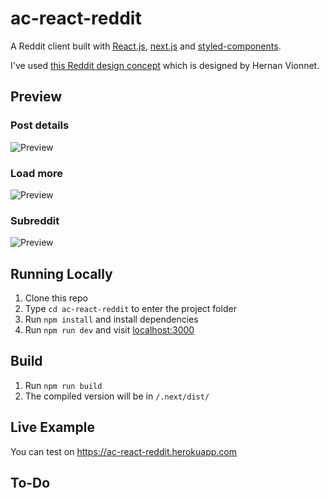 <h1>ac-react-reddit</h1>

A Reddit client built with [React.js](https://github.com/facebook/react), [next.js](https://github.com/zeit/next.js) and [styled-components](https://github.com/styled-components/styled-components).</p> I've used [this Reddit design concept](https://dribbble.com/shots/4573375-New-Reddit-design-for-web) which is designed by Hernan Vionnet.

## Preview

### Post details
![Preview](https://i.gyazo.com/2d308150f53fd1dda31678d2d1b0e2a0.gif)

### Load more
![Preview](https://i.gyazo.com/8008e3910370f8f21b5848ad7700fd05.gif)

### Subreddit
![Preview](https://i.gyazo.com/48279609d57eb118bd3846e325b8461c.gif)

## Running Locally

1. Clone this repo
2. Type `cd ac-react-reddit` to enter the project folder
3. Run `npm install` and install dependencies
4. Run `npm run dev` and visit [localhost:3000](http://localhost:3000)

## Build

1. Run `npm run build`
1. The compiled version will be in `/.next/dist/`

## Live Example

You can test on https://ac-react-reddit.herokuapp.com

## To-Do